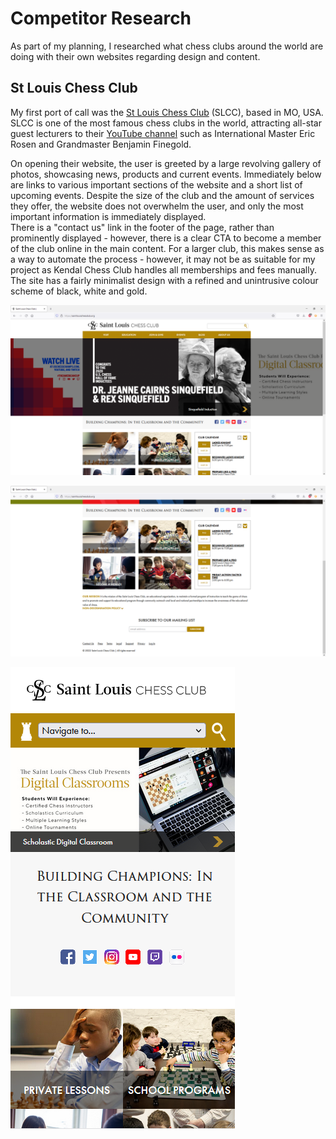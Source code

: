 # Competitor Research

As part of my planning, I researched what chess clubs around the world are doing with their own websites regarding design and content.  

## St Louis Chess Club

My first port of call was the [St Louis Chess Club](https://saintlouischessclub.org/) (SLCC), based in MO, USA. SLCC is one of the most famous chess clubs in the world, attracting all-star guest lecturers to their [YouTube channel](https://www.youtube.com/c/STLChessClub) such as International Master Eric Rosen and Grandmaster Benjamin Finegold.  

On opening their website, the user is greeted by a large revolving gallery of photos, showcasing news, products and current events. Immediately below are links to various important sections of the website and a short list of upcoming events. Despite the size of the club and the amount of services they offer, the website does not overwhelm the user, and only the most important information is immediately displayed.  
There is a "contact us" link in the footer of the page, rather than prominently displayed - however, there is a clear CTA to become a member of the club online in the main content. For a larger club, this makes sense as a way to automate the process - however, it may not be as suitable for my project as Kendal Chess Club handles all memberships and fees manually.  
The site has a fairly minimalist design with a refined and unintrusive colour scheme of black, white and gold.

![A screenshot of the St Louis Chess Club website's home page](assets/images/slcc-home-page.png)  

![A screenshot of the St Louis Chess Club website's home page, scrolled to the bottom](assets/images/slcc-home-page-2.png)

![A screenshot of the St Louis Chess Club website's home page, viewed with a mobile device](assets/images/slcc-home-mobile.png)
